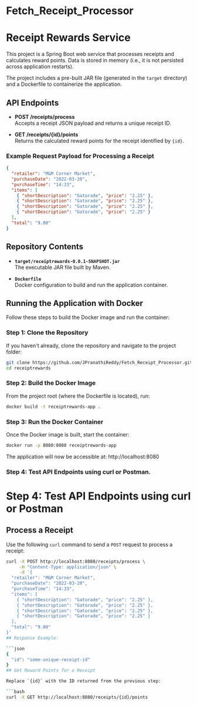 # Fetch_Receipt_Processor
# Receipt Rewards Service

This project is a Spring Boot web service that processes receipts and calculates reward points. Data is stored in memory (i.e., it is not persisted across application restarts).

The project includes a pre-built JAR file (generated in the `target` directory) and a Dockerfile to containerize the application.

## API Endpoints

- **POST /receipts/process**  
  Accepts a receipt JSON payload and returns a unique receipt ID.

- **GET /receipts/{id}/points**  
  Returns the calculated reward points for the receipt identified by `{id}`.

### Example Request Payload for Processing a Receipt

```json
{
  "retailer": "M&M Corner Market",
  "purchaseDate": "2022-03-20",
  "purchaseTime": "14:33",
  "items": [
    { "shortDescription": "Gatorade", "price": "2.25" },
    { "shortDescription": "Gatorade", "price": "2.25" },
    { "shortDescription": "Gatorade", "price": "2.25" },
    { "shortDescription": "Gatorade", "price": "2.25" }
  ],
  "total": "9.00"
}
```

## Repository Contents

- **`target/receiptrewards-0.0.1-SNAPSHOT.jar`**  
  The executable JAR file built by Maven.

- **`Dockerfile`**  
  Docker configuration to build and run the application container.

## Running the Application with Docker

Follow these steps to build the Docker image and run the container:

### Step 1: Clone the Repository

If you haven't already, clone the repository and navigate to the project folder:

```bash
git clone https://github.com/JPranathiReddy/Fetch_Receipt_Processor.git
cd receiptrewards
```

### Step 2: Build the Docker Image

From the project root (where the Dockerfile is located), run:

```bash
docker build -t receiptrewards-app .
```

### Step 3: Run the Docker Container

Once the Docker image is built, start the container:

```bash
docker run -p 8080:8080 receiptrewards-app
```

The application will now be accessible at:
http://localhost:8080

### Step 4: Test API Endpoints using curl or Postman.
# Step 4: Test API Endpoints using curl or Postman

## Process a Receipt

Use the following `curl` command to send a `POST` request to process a receipt:

```bash
curl -X POST http://localhost:8080/receipts/process \
     -H "Content-Type: application/json" \
     -d '{
  "retailer": "M&M Corner Market",
  "purchaseDate": "2022-03-20",
  "purchaseTime": "14:33",
  "items": [
    { "shortDescription": "Gatorade", "price": "2.25" },
    { "shortDescription": "Gatorade", "price": "2.25" },
    { "shortDescription": "Gatorade", "price": "2.25" },
    { "shortDescription": "Gatorade", "price": "2.25" }
  ],
  "total": "9.00"
}'
## Response Example:

```json
{
  "id": "some-unique-receipt-id"
}
## Get Reward Points for a Receipt

Replace `{id}` with the ID returned from the previous step:

```bash
curl -X GET http://localhost:8080/receipts/{id}/points

